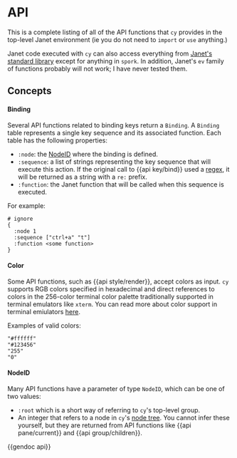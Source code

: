 # API

This is a complete listing of all of the API functions that `cy` provides in the top-level Janet environment (ie you do not need to `import` or `use` anything.)

Janet code executed with `cy` can also access everything from [Janet's standard library](https://janet-lang.org/api/index.html) except for anything in `spork`. In addition, Janet's `ev` family of functions probably will not work; I have never tested them.

## Concepts

#### Binding

Several API functions related to binding keys return a `Binding`. A `Binding` table represents a single key sequence and its associated function. Each table has the following properties:

- `:node`: the [NodeID](/api.md#nodeid) where the binding is defined.
- `:sequence`: a list of strings representing the key sequence that will execute this action. If the original call to {{api key/bind}} used a [regex](/keybindings.md#regexes), it will be returned as a string with a `re:` prefix.
- `:function`: the Janet function that will be called when this sequence is executed.

For example:

```janet
# ignore
{
  :node 1
  :sequence ["ctrl+a" "t"]
  :function <some function>
}
```

#### Color

Some API functions, such as {{api style/render}}, accept colors as input. `cy` supports RGB colors specified in hexadecimal and direct references to colors in the 256-color terminal color palette traditionally supported in terminal emulators like `xterm`. You can read more about color support in terminal emiulators [here](https://gist.github.com/fnky/458719343aabd01cfb17a3a4f7296797#color-codes).

Examples of valid colors:

```janet
"#ffffff"
"#123456"
"255"
"0"
```

#### NodeID

Many API functions have a parameter of type `NodeID`, which can be one of two values:

- `:root` which is a short way of referring to `cy`'s top-level group.
- An integer that refers to a node in `cy`'s [node tree](/groups-and-panes.md#the-node-tree). You cannot infer these yourself, but they are returned from API functions like {{api pane/current}} and {{api group/children}}.

{{gendoc api}}
